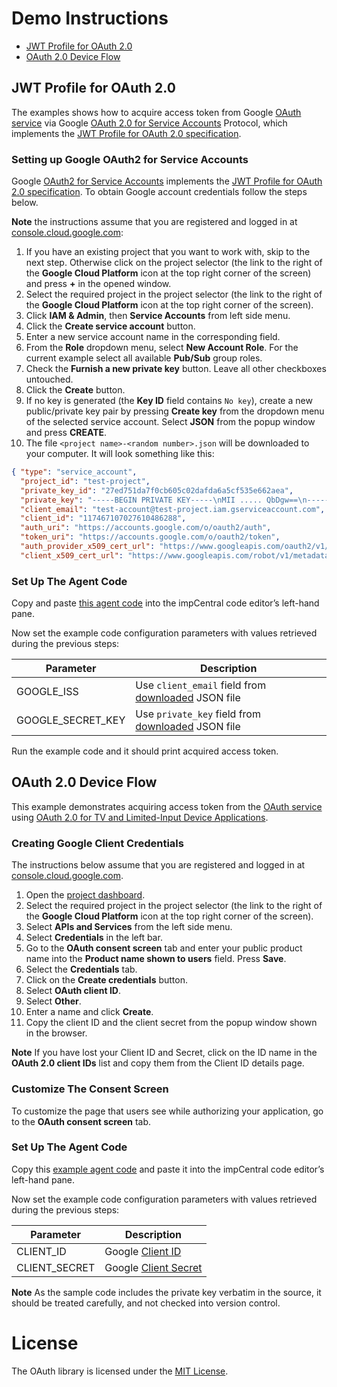 # Demo Instructions #

* [JWT Profile for OAuth 2.0](#jwt-profile-for-oauth-20)
* [OAuth 2.0 Device Flow](#oauth-20-device-flow)

## JWT Profile for OAuth 2.0 ##

The examples shows how to acquire access token from Google [OAuth service](https://developers.google.com/identity/protocols/OAuth2) via Google [OAuth 2.0 for Service Accounts](https://developers.google.com/identity/protocols/OAuth2ServiceAccount) Protocol, which implements the [JWT Profile for OAuth 2.0 specification](https://tools.ietf.org/html/rfc7523).

### Setting up Google OAuth2 for Service Accounts ###

Google [OAuth2 for Service Accounts](https://developers.google.com/identity/protocols/OAuth2ServiceAccount) implements the [JWT Profile for OAuth 2.0 specification](https://tools.ietf.org/html/rfc7523). To obtain Google account credentials follow the steps below.

**Note** the instructions assume that you are registered and logged in at [console.cloud.google.com](https://console.cloud.google.com):

1. If you have an existing project that you want to work with, skip to the next step. Otherwise click on the project selector (the link to the right of the **Google Cloud Platform** icon at the top right corner of the screen) and press **+** in the opened window.
1. Select the required project in the project selector (the link to the right of the **Google Cloud Platform** icon at the top right corner of the screen).
1. Click **IAM & Admin**, then **Service Accounts** from left side menu.
1. Click the **Create service account** button.
1. Enter a new service account name in the corresponding field.
1. From the **Role** dropdown menu, select **New Account Role**. For the current example select all available **Pub/Sub** group roles.
1. Check the **Furnish a new private key** button. Leave all other checkboxes untouched.
1. Click the **Create** button.
1. If no key is generated (the **Key ID** field contains `No key`), create a new public/private key pair
by pressing **Create key** from the dropdown menu of the selected service account. Select **JSON** from the popup window and press **CREATE**.
1. The file `<project name>-<random number>.json` will be downloaded to your computer. It will look something like this:

```json
{ "type": "service_account",
  "project_id": "test-project",
  "private_key_id": "27ed751da7f0cb605c02dafda6a5cf535e662aea",
  "private_key": "-----BEGIN PRIVATE KEY-----\nMII ..... QbDgw==\n-----END PRIVATEKEY-----\n",
  "client_email": "test-account@test-project.iam.gserviceaccount.com",
  "client_id": "117467107027610486288",
  "auth_uri": "https://accounts.google.com/o/oauth2/auth",
  "token_uri": "https://accounts.google.com/o/oauth2/token",
  "auth_provider_x509_cert_url": "https://www.googleapis.com/oauth2/v1/certs",
  "client_x509_cert_url": "https://www.googleapis.com/robot/v1/metadata/x509/test-account%40@test-project.iam.gserviceaccount.com" }
```

### Set Up The Agent Code ###

Copy and paste [this agent code](JWTGooglePubSub.agent.nut) into the impCentral code editor’s left-hand pane.

Now set the example code configuration parameters with values retrieved during the previous steps:

Parameter             | Description
--------------------- | -----------
GOOGLE_ISS            | Use `client_email` field from [downloaded](#setting-up-google-oauth2-for-service-accounts) JSON file
GOOGLE_SECRET_KEY     | Use `private_key` field from [downloaded](#setting-up-google-oauth2-for-service-accounts) JSON file

Run the example code and it should print acquired access token.

## OAuth 2.0 Device Flow ##

This example demonstrates acquiring access token from the [OAuth service](https://developers.google.com/identity/protocols/OAuth2) using [OAuth 2.0 for TV and Limited-Input Device Applications](https://developers.google.com/identity/protocols/OAuth2ForDevices).

### Creating Google Client Credentials ###

The instructions below assume that you are registered and logged in at [console.cloud.google.com](https://console.cloud.google.com).

1. Open the [project dashboard](https://console.cloud.google.com/projectselector/home/dashboard).
1. Select the required project in the project selector (the link to the right of the
**Google Cloud Platform** icon at the top right corner of the screen).
1. Select **APIs and Services** from the left side menu.
1. Select **Credentials** in the left bar.
1. Go to the **OAuth consent screen** tab and enter your public product name into
the **Product name shown to users** field. Press **Save**.
1. Select the **Credentials** tab.
1. Click on the **Create credentials** button.
1. Select **OAuth client ID**.
1. Select **Other**.
1. Enter a name and click **Create**.
1. Copy the client ID and the client secret from the popup window shown in the browser.

**Note** If you have lost your Client ID and Secret, click on the ID name in the **OAuth 2.0 client IDs**
list and copy them from the Client ID details page.

### Customize The Consent Screen ###

To customize the page that users see while authorizing your application, go to the **OAuth consent screen** tab.

### Set Up The Agent Code ###

Copy this [example agent code](DeviceFlowGoogle.agent.nut) and paste it into the impCentral code editor’s left-hand pane.

Now set the example code configuration parameters with values retrieved during the previous steps:

Parameter             | Description
----------------------| -----------
CLIENT_ID  			      | Google [Client ID](#creating-google-client-credentials)
CLIENT_SECRET         | Google [Client Secret](#creating-google-client-credentials)

**Note** As the sample code includes the private key verbatim in the source, it should be treated carefully, and not checked into version control.

# License #

The OAuth library is licensed under the [MIT License](../LICENSE).

